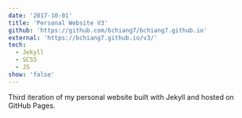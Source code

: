 ```yaml
---
date: '2017-10-01'
title: 'Personal Website V3'
github: 'https://github.com/bchiang7/bchiang7.github.io'
external: 'https://bchiang7.github.io/v3/'
tech:
  - Jekyll
  - SCSS
  - JS
show: 'false'
---
```


Third iteration of my personal website built with Jekyll and hosted on GitHub Pages.
